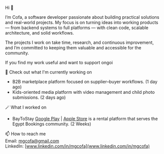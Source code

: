 Hi 👋

I’m Cofa, a software developer passionate about building practical solutions and real-world projects. My focus is on turning ideas into working products — from backend systems to full platforms — with clean code, scalable architecture, and solid workflows.

The projects I work on take time, research, and continuous improvement, and I’m committed to keeping them valuable and accessible for the community.

If you find my work useful and want to support ongoi

👷 Check out what I'm currently working on
- B2B marketplace platform focused on supplier–buyer workflows. (1 day ago)
- Kids-oriented media platform with video management and child photo submissions. (2 days ago)

🪄 What I worked on
- BayToStay [Google Play](https://play.google.com/store/apps/details?id=com.runsoft.bay_to_stay&pcampaignid=web_share) | [Apple Store](https://apps.apple.com/eg/app/bay-to-stay/id6743452055) is a rental platform that serves the Egypt Bookings community. (2 Weeks)

📫 How to reach me
<br>
Email: [mgcofa@gmail.com](mgcofa@gmail.com)
<br>
LinkedIn: [www.linkedin.com/in/mgcofa](www.linkedin.com/in/mgcofa)







